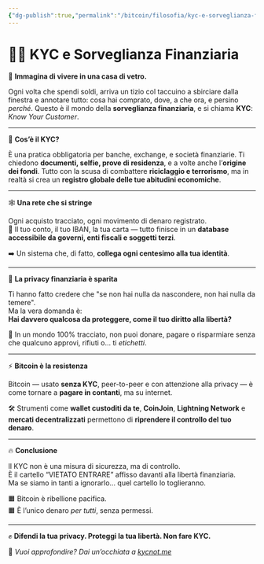 ```yaml
---
{"dg-publish":true,"permalink":"/bitcoin/filosofia/kyc-e-sorveglianza-finanziaria/","title":"🕵️‍♂️ KYC e Sorveglianza Finanziaria","tags":["Bitcoin","Privacy","KYC","Finanza","Controllo"]}
---
```



# 🕵️‍♂️ KYC e Sorveglianza Finanziaria

🧠 **Immagina di vivere in una casa di vetro.**

Ogni volta che spendi soldi, arriva un tizio col taccuino a sbirciare dalla finestra e annotare tutto: cosa hai comprato, dove, a che ora, e persino *perché*. Questo è il mondo della **sorveglianza finanziaria**, e si chiama **KYC**: *Know Your Customer*.

---

📜 **Cos’è il KYC?**

È una pratica obbligatoria per banche, exchange, e società finanziarie. Ti chiedono **documenti, selfie, prove di residenza**, e a volte anche l’**origine dei fondi**. Tutto con la scusa di combattere **riciclaggio e terrorismo**, ma in realtà si crea un **registro globale delle tue abitudini economiche**.

---

🕸️ **Una rete che si stringe**

Ogni acquisto tracciato, ogni movimento di denaro registrato.  
🔗 Il tuo conto, il tuo IBAN, la tua carta — tutto finisce in un **database accessibile da governi, enti fiscali e soggetti terzi**.

➡️ Un sistema che, di fatto, **collega ogni centesimo alla tua identità**.

---

🚫 **La privacy finanziaria è sparita**

Ti hanno fatto credere che "se non hai nulla da nascondere, non hai nulla da temere".  
Ma la vera domanda è:  
**Hai davvero qualcosa da proteggere, come il tuo diritto alla libertà?**

📵 In un mondo 100% tracciato, non puoi donare, pagare o risparmiare senza che qualcuno approvi, rifiuti o... ti *etichetti*.

---

⚡ **Bitcoin è la resistenza**

Bitcoin — usato **senza KYC**, peer-to-peer e con attenzione alla privacy — è come tornare a **pagare in contanti**, ma su internet.

🛠️ Strumenti come **wallet custoditi da te**, **CoinJoin**, **Lightning Network** e **mercati decentralizzati** permettono di **riprendere il controllo del tuo denaro**.

---

🔥 **Conclusione**

Il KYC non è una misura di sicurezza, ma di controllo.  
È il cartello “VIETATO ENTRARE” affisso davanti alla libertà finanziaria.  
Ma se siamo in tanti a ignorarlo… quel cartello lo toglieranno.

🟧 Bitcoin è ribellione pacifica.  
🟧 È l’unico denaro *per tutti*, senza permessi.

---

✊ **Difendi la tua privacy. Proteggi la tua libertà. Non fare KYC.**

🔗 _Vuoi approfondire? Dai un’occhiata a [kycnot.me](https://kycnot.me)_